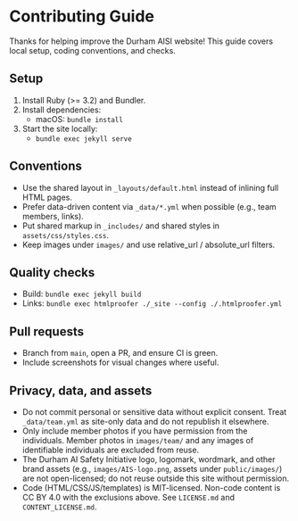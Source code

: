 Contributing Guide
==================

Thanks for helping improve the Durham AISI website! This guide covers local setup, coding conventions, and checks.

Setup
-----
1. Install Ruby (>= 3.2) and Bundler.
2. Install dependencies:
   - macOS: `bundle install`
3. Start the site locally:
   - `bundle exec jekyll serve`

Conventions
-----------
- Use the shared layout in `_layouts/default.html` instead of inlining full HTML pages.
- Prefer data-driven content via `_data/*.yml` when possible (e.g., team members, links).
- Put shared markup in `_includes/` and shared styles in `assets/css/styles.css`.
- Keep images under `images/` and use relative_url / absolute_url filters.

Quality checks
--------------
- Build: `bundle exec jekyll build`
- Links: `bundle exec htmlproofer ./_site --config ./.htmlproofer.yml`

Pull requests
-------------
- Branch from `main`, open a PR, and ensure CI is green.
- Include screenshots for visual changes where useful.

Privacy, data, and assets
-------------------------

- Do not commit personal or sensitive data without explicit consent. Treat `_data/team.yml` as site-only data and do not republish it elsewhere.
- Only include member photos if you have permission from the individuals. Member photos in `images/team/` and any images of identifiable individuals are excluded from reuse.
- The Durham AI Safety Initiative logo, logomark, wordmark, and other brand assets (e.g., `images/AIS-logo.png`, assets under `public/images/`) are not open-licensed; do not reuse outside this site without permission.
- Code (HTML/CSS/JS/templates) is MIT-licensed. Non-code content is CC BY 4.0 with the exclusions above. See `LICENSE.md` and `CONTENT_LICENSE.md`.
